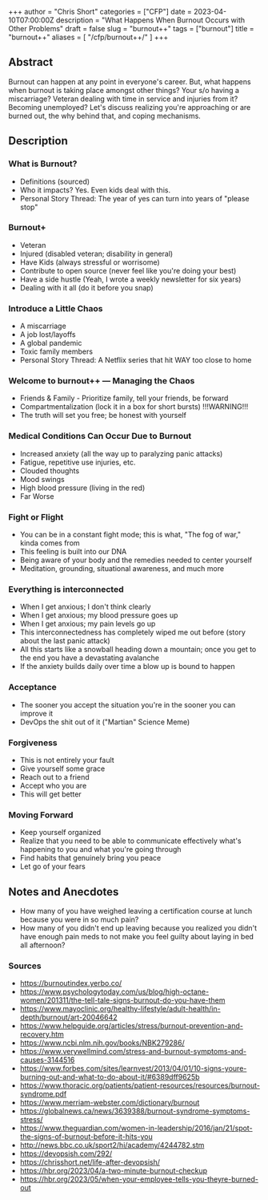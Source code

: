 +++
author = "Chris Short"
categories = ["CFP"]
date = 2023-04-10T07:00:00Z
description = "What Happens When Burnout Occurs with Other Problems"
draft = false
slug = "burnout++"
tags = ["burnout"]
title = "burnout++"
aliases = [
    "/cfp/burnout++/"
]
+++

## Abstract

Burnout can happen at any point in everyone's career. But, what happens when burnout is taking place amongst other things? Your s/o having a miscarriage? Veteran dealing with time in service and injuries from it? Becoming unemployed? Let's discuss realizing you're approaching or are burned out, the why behind that, and coping mechanisms.

## Description

### What is Burnout?

* Definitions (sourced)
* Who it impacts? Yes. Even kids deal with this.
* Personal Story Thread: The year of yes can turn into years of "please stop"

### Burnout+

* Veteran
* Injured (disabled veteran; disability in general)
* Have Kids (always stressful or worrisome)
* Contribute to open source (never feel like you're doing your best)
* Have a side hustle (Yeah, I wrote a weekly newsletter for six years)
* Dealing with it all (do it before you snap)

### Introduce a Little Chaos

* A miscarriage
* A job lost/layoffs
* A global pandemic
* Toxic family members
* Personal Story Thread: A Netflix series that hit WAY too close to home

### Welcome to burnout++ — Managing the Chaos

* Friends & Family - Prioritize family, tell your friends, be forward
* Compartmentalization (lock it in a box for short bursts) !!!WARNING!!!
* The truth will set you free; be honest with yourself

### Medical Conditions Can Occur Due to Burnout

* Increased anxiety (all the way up to paralyzing panic attacks)
* Fatigue, repetitive use injuries, etc.
* Clouded thoughts
* Mood swings
* High blood pressure (living in the red)
* Far Worse

### Fight or Flight

* You can be in a constant fight mode; this is what, "The fog of war," kinda comes from
* This feeling is built into our DNA
* Being aware of your body and the remedies needed to center yourself
* Meditation, grounding, situational awareness, and much more

### Everything is interconnected

* When I get anxious; I don't think clearly
* When I get anxious; my blood pressure goes up
* When I get anxious; my pain levels go up
* This interconnectedness has completely wiped me out before (story about the last panic attack)
* All this starts like a snowball heading down a mountain; once you get to the end you have a devastating avalanche
* If the anxiety builds daily over time a blow up is bound to happen

### Acceptance

* The sooner you accept the situation you're in the sooner you can improve it
* DevOps the shit out of it ("Martian" Science Meme)

### Forgiveness

* This is not entirely your fault
* Give yourself some grace
* Reach out to a friend
* Accept who you are
* This will get better

### Moving Forward

* Keep yourself organized
* Realize that you need to be able to communicate effectively what's happening to you and what you're going through
* Find habits that genuinely bring you peace
* Let go of your fears

## Notes and Anecdotes

* How many of you have weighed leaving a certification course at lunch because you were in so much pain?
* How many of you didn't end up leaving because you realized you didn't have enough pain meds to not make you feel guilty about laying in bed all afternoon?

### Sources

* https://burnoutindex.yerbo.co/
* https://www.psychologytoday.com/us/blog/high-octane-women/201311/the-tell-tale-signs-burnout-do-you-have-them
* https://www.mayoclinic.org/healthy-lifestyle/adult-health/in-depth/burnout/art-20046642
* https://www.helpguide.org/articles/stress/burnout-prevention-and-recovery.htm
* https://www.ncbi.nlm.nih.gov/books/NBK279286/
* https://www.verywellmind.com/stress-and-burnout-symptoms-and-causes-3144516
* https://www.forbes.com/sites/learnvest/2013/04/01/10-signs-youre-burning-out-and-what-to-do-about-it/#6389dff9625b
* https://www.thoracic.org/patients/patient-resources/resources/burnout-syndrome.pdf
* https://www.merriam-webster.com/dictionary/burnout
* https://globalnews.ca/news/3639388/burnout-syndrome-symptoms-stress/
* https://www.theguardian.com/women-in-leadership/2016/jan/21/spot-the-signs-of-burnout-before-it-hits-you
* http://news.bbc.co.uk/sport2/hi/academy/4244782.stm
* https://devopsish.com/292/
* https://chrisshort.net/life-after-devopsish/
* https://hbr.org/2023/04/a-two-minute-burnout-checkup
* https://hbr.org/2023/05/when-your-employee-tells-you-theyre-burned-out